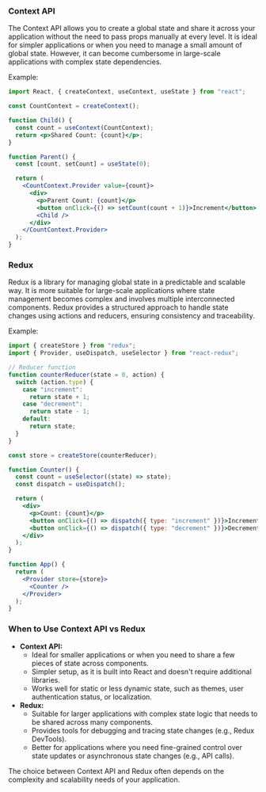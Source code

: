 ### Context API

The Context API allows you to create a global state and share it across your application without the need to pass props manually at every level. It is ideal for simpler applications or when you need to manage a small amount of global state. However, it can become cumbersome in large-scale applications with complex state dependencies.

Example:

```jsx
import React, { createContext, useContext, useState } from "react";

const CountContext = createContext();

function Child() {
  const count = useContext(CountContext);
  return <p>Shared Count: {count}</p>;
}

function Parent() {
  const [count, setCount] = useState(0);

  return (
    <CountContext.Provider value={count}>
      <div>
        <p>Parent Count: {count}</p>
        <button onClick={() => setCount(count + 1)}>Increment</button>
        <Child />
      </div>
    </CountContext.Provider>
  );
}

```

### Redux

Redux is a library for managing global state in a predictable and scalable way. It is more suitable for large-scale applications where state management becomes complex and involves multiple interconnected components. Redux provides a structured approach to handle state changes using actions and reducers, ensuring consistency and traceability.

Example:

```jsx
import { createStore } from "redux";
import { Provider, useDispatch, useSelector } from "react-redux";

// Reducer function
function counterReducer(state = 0, action) {
  switch (action.type) {
    case "increment":
      return state + 1;
    case "decrement":
      return state - 1;
    default:
      return state;
  }
}

const store = createStore(counterReducer);

function Counter() {
  const count = useSelector((state) => state);
  const dispatch = useDispatch();

  return (
    <div>
      <p>Count: {count}</p>
      <button onClick={() => dispatch({ type: "increment" })}>Increment</button>
      <button onClick={() => dispatch({ type: "decrement" })}>Decrement</button>
    </div>
  );
}

function App() {
  return (
    <Provider store={store}>
      <Counter />
    </Provider>
  );
}

```

### When to Use Context API vs Redux

- **Context API:**
   - Ideal for smaller applications or when you need to share a few pieces of state across components.
   - Simpler setup, as it is built into React and doesn't require additional libraries.
   - Works well for static or less dynamic state, such as themes, user authentication status, or localization.
- **Redux:**
   - Suitable for larger applications with complex state logic that needs to be shared across many components.
   - Provides tools for debugging and tracing state changes (e.g., Redux DevTools).
   - Better for applications where you need fine-grained control over state updates or asynchronous state changes (e.g., API calls).

The choice between Context API and Redux often depends on the complexity and scalability needs of your application.